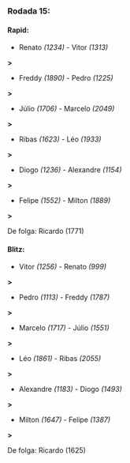 ### Rodada 15:

#### Rapid:

* Renato *(1234)*     -     Vitor *(1313)*

 **>** 
* Freddy *(1890)*     -     Pedro *(1225)*

 **>** 
* Júlio *(1706)*     -     Marcelo *(2049)*

 **>** 
* Ribas *(1623)*     -     Léo *(1933)*

 **>** 
* Diogo *(1236)*     -     Alexandre *(1154)*

 **>** 
* Felipe *(1552)*     -     Milton *(1889)*

 **>** 

De folga: Ricardo (1771)

#### Blitz:

* Vitor *(1256)*     -     Renato *(999)*

 **>** 
* Pedro *(1113)*     -     Freddy *(1787)*

 **>** 
* Marcelo *(1717)*     -     Júlio *(1551)*

 **>** 
* Léo *(1861)*     -     Ribas *(2055)*

 **>** 
* Alexandre *(1183)*     -     Diogo *(1493)*

 **>** 
* Milton *(1647)*     -     Felipe *(1387)*

 **>** 

De folga: Ricardo (1625)

